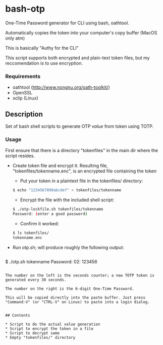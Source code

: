 # bash-otp
One-Time Password generator for CLI using bash, oathtool.

Automatically copies the token into your computer's copy buffer (MacOS only atm)

This is basically "Authy for the CLI"

This script supports both encrypted and plain-text token files, but my reccomendation is to use encryption.

### Requirements

* oathtool (http://www.nongnu.org/oath-toolkit/)
* OpenSSL
* xclip (Linux)

## Description

Set of bash shell scripts to generate OTP *value* from token using TOTP.

### Usage

First ensure that there is a directory "tokenfiles" in the main dir where the script resides.

- Create token file and encrypt it. Resulting file, "tokenfiles/tokenname.enc", is an encrypted file containing the token
  - Put your token in a plaintext file in the tokenfiles/ directory:
  ```bash
  $ echo "1234567890abcdef" > tokenfiles/tokenname
  ```
  
  - Encrypt the file with the included shell script:
  ```bash
  $ ./otp-lockfile.sh tokenfiles/tokenname
  Password: (enter a good password)
  ```
  
  - Confirm it worked:
  ```bash
  $ ls tokenfiles/
  tokenname.enc
  ```

- Run otp.sh; will produce roughly the following output:
  ```
$ ./otp.sh tokenname
Password:
02: 123456
  ```

The number on the left is the seconds counter; a new TOTP token is generated every 30 seconds.

The number on the right is the 6-digit One-Time Password.

This will be copied directly into the paste buffer. Just press "Command-V" (or "CTRL-V" on Linux) to paste into a login dialog.


## Contents

* Script to do the actual value generation
* Script to encrypt the token in a file
* Script to decrypt same
* Empty "tokenfiles/" directory

